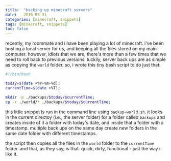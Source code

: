 ```yaml
---
title:  "backing up minecraft servers"
date:   2016-05-31
categories: [minecraft, snippets]
tags: [minecraft, snippets]
toc: false
---
```


recently, my roommate and i have been playing a lot of minecraft. i've been hosting a local server for us, and keeping all the files stored on my main computer. however, idiots that we are, there's more than a few times that we need to roll back to previous versions.  luckily, server back ups are as simple as copying the `world` folder. so, i wrote this tiny bash script to do just that:

```bash
#!/bin/bash

today=$(date +%Y-%m-%d);
currentTime=$(date +%T);

mkdir -p ./backups/$today/$currentTime;
cp -r ./world/* ./backups/$today/$currentTime;
```

this little snippet is run in the command line using `backup-world.sh`. it looks in the current directoy (i.e., the server folder) for a folder called `backups` and creates inside of it a folder with today's date, and inside that a folder with a timestamp. multiple back ups on the same day create new folders in the same date folder with different timestamps.

the script then copies all the files in the `world` folder to the `currentTime` folder. and that, as they say, is that. quick, dirty, functional - just the way i like it.
